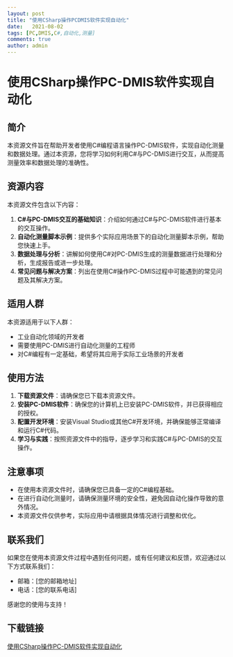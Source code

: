 ```yaml
---
layout: post
title: "使用CSharp操作PCDMIS软件实现自动化"
date:   2021-08-02
tags: [PC,DMIS,C#,自动化,测量]
comments: true
author: admin
---
```

# 使用CSharp操作PC-DMIS软件实现自动化

## 简介

本资源文件旨在帮助开发者使用C#编程语言操作PC-DMIS软件，实现自动化测量和数据处理。通过本资源，您将学习如何利用C#与PC-DMIS进行交互，从而提高测量效率和数据处理的准确性。

## 资源内容

本资源文件包含以下内容：

1. **C#与PC-DMIS交互的基础知识**：介绍如何通过C#与PC-DMIS软件进行基本的交互操作。
2. **自动化测量脚本示例**：提供多个实际应用场景下的自动化测量脚本示例，帮助您快速上手。
3. **数据处理与分析**：讲解如何使用C#对PC-DMIS生成的测量数据进行处理和分析，生成报告或进一步处理。
4. **常见问题与解决方案**：列出在使用C#操作PC-DMIS过程中可能遇到的常见问题及其解决方案。

## 适用人群

本资源适用于以下人群：

- 工业自动化领域的开发者
- 需要使用PC-DMIS进行自动化测量的工程师
- 对C#编程有一定基础，希望将其应用于实际工业场景的开发者

## 使用方法

1. **下载资源文件**：请确保您已下载本资源文件。
2. **安装PC-DMIS软件**：确保您的计算机上已安装PC-DMIS软件，并已获得相应的授权。
3. **配置开发环境**：安装Visual Studio或其他C#开发环境，并确保能够正常编译和运行C#代码。
4. **学习与实践**：按照资源文件中的指导，逐步学习和实践C#与PC-DMIS的交互操作。

## 注意事项

- 在使用本资源文件时，请确保您已具备一定的C#编程基础。
- 在进行自动化测量时，请确保测量环境的安全性，避免因自动化操作导致的意外情况。
- 本资源文件仅供参考，实际应用中请根据具体情况进行调整和优化。

## 联系我们

如果您在使用本资源文件过程中遇到任何问题，或有任何建议和反馈，欢迎通过以下方式联系我们：

- 邮箱：[您的邮箱地址]
- 电话：[您的联系电话]

感谢您的使用与支持！

## 下载链接

[使用CSharp操作PC-DMIS软件实现自动化](https://pan.quark.cn/s/824c6eb0a7ac)